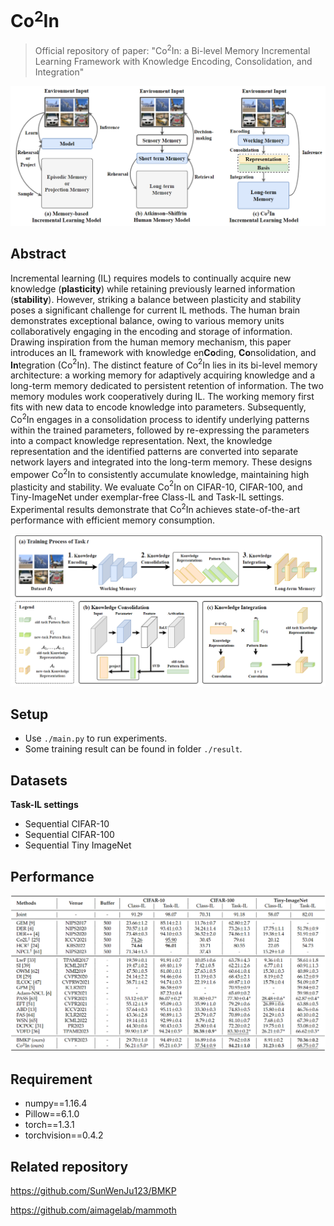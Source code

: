 # Co$^2$In 

>   Official repository of paper: "Co$^2$In: a Bi-level Memory Incremental Learning Framework with Knowledge Encoding, Consolidation, and Integration"

![image-20240222181146274](img/README/image-20240222181146274.png)

## Abstract

Incremental learning (IL) requires models to continually acquire new knowledge (**plasticity**) while retaining previously learned information (**stability**). However, striking a balance between plasticity and stability poses a significant challenge for current IL methods. The human brain demonstrates exceptional balance, owing to various memory units collaboratively engaging in the encoding and storage of information. Drawing inspiration from the human memory mechanism, this paper introduces an IL framework with knowledge en**Co**ding, **Co**nsolidation, and **In**tegration (Co$^2$In). The distinct feature of Co$^2$In lies in its bi-level memory architecture: a working memory for adaptively acquiring knowledge and a long-term memory dedicated to persistent retention of information. The two memory modules work cooperatively during IL. The working memory first fits with new data to encode knowledge into parameters. Subsequently, Co$^2$In engages in a consolidation process to identify underlying patterns within the trained parameters, followed by re-expressing the parameters into a compact knowledge representation. Next, the knowledge representation and the identified patterns are converted into separate network layers and integrated into the long-term memory. These designs empower Co$^2$In to consistently accumulate knowledge, maintaining high plasticity and stability. We evaluate Co$^2$In on CIFAR-10, CIFAR-100, and Tiny-ImageNet under exemplar-free Class-IL and Task-IL settings. Experimental results demonstrate that Co$^2$In achieves state-of-the-art performance with efficient memory consumption. 

![image-20240222181202159](img/README/image-20240222181202159.png)

## Setup

-   Use `./main.py` to run experiments.
-   Some training result can be found in folder `./result`.

## Datasets

**Task-IL settings**

-   Sequential CIFAR-10
-   Sequential CIFAR-100
-   Sequential Tiny ImageNet

## Performance

![image-20240222181229148](img/README/image-20240222181229148.png)

## Requirement

+ numpy==1.16.4
+ Pillow==6.1.0
+ torch==1.3.1
+ torchvision==0.4.2

## Related repository

https://github.com/SunWenJu123/BMKP

https://github.com/aimagelab/mammoth
